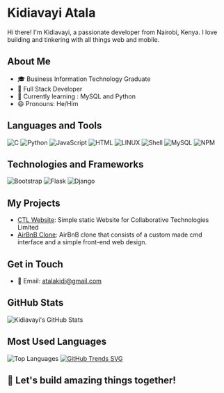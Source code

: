 <!-- Your Name -->
# Kidiavayi Atala
<link rel="stylesheet" href="https://cdnjs.cloudflare.com/ajax/libs/font-awesome/5.15.1/css/all.min.css">

<!-- Introduction -->
Hi there! I'm Kidiavayi, a passionate developer from Nairobi, Kenya. I love building and tinkering with all things web and mobile. 

<!-- About Me -->
## About Me
- 🎓 Business Information Technology Graduate
- 💼 Full Stack Developer
- 🌱 Currently learning : MySQL and Python
- 😄 Pronouns: He/Him

<!-- Languages and Tools -->
## Languages and Tools
![C](https://img.shields.io/badge/c-%2300599C.svg?style=for-the-badge&logo=c&logoColor=white) 
![Python](https://img.shields.io/badge/python-3670A0?style=for-the-badge&logo=python&logoColor=ffdd54) 
![JavaScript](https://img.shields.io/badge/javascript-%23323330.svg?style=for-the-badge&logo=javascript)
![HTML](https://img.shields.io/badge/html5-%23E34F26.svg?style=for-the-badge&logo=html5&logoColor=white)
![LINUX](https://img.shields.io/badge/Linux-FCC624?style=for-the-badge&logo=linux&logoColor=black) 
![Shell](https://img.shields.io/badge/shell-%232c3e50.svg?style=for-the-badge&logo=gnu-bash)
![MySQL](https://img.shields.io/badge/mysql-%232c3e50.svg?style=for-the-badge&logo=mysql)
![NPM](https://img.shields.io/badge/npm-%232c3e50.svg?style=for-the-badge&logo=npm)

## Technologies and Frameworks
![Bootstrap](https://img.shields.io/badge/bootstrap-%232c3e50.svg?style=for-the-badge&logo=bootstrap)
![Flask](https://img.shields.io/badge/flask-%232c3e50.svg?style=for-the-badge&logo=flask)
![Django](https://img.shields.io/badge/django-%232c3e50.svg?style=for-the-badge&logo=django)
<!-- My Projects -->
## My Projects
- [CTL Website](https://github.com/Atala2000/Collaborative-Tech): Simple static Website for Collaborative Technologies Limited
- [AirBnB Clone](https://github.com/Atala2000/AirBnB_clone
): AirBnB clone that consists of a custom made cmd interface and a simple front-end web design.

<!-- Get in Touch -->
## Get in Touch
- 📧 Email: atalakidi@gmail.com

<!-- GitHub Stats -->
## GitHub Stats
![Kidiavayi's GitHub Stats](https://github-readme-stats.vercel.app/api?username=Atala2000&show_icons=true)

<!-- Most Used Languages -->
## Most Used Languages
![Top Languages](https://github-readme-stats.vercel.app/api/top-langs/?username=Atala2000) [![GitHub Trends SVG](https://api.githubtrends.io/user/svg/Atala2000/langs)](https://githubtrends.io)



<!-- Footer -->
## 🚀 Let's build amazing things together!
